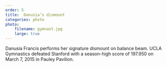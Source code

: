 ```yaml
---
order: 5
title:  Danusia’s dismount
categories: photo
photo:
    filename: gymnast.jpg
    large: true
---
```


Danusia Francis performs her signature dismount on balance beam. UCLA Gymnastics defeated Stanford with a season-high score of 197.950 on March 7, 2015 in Pauley Pavilion.